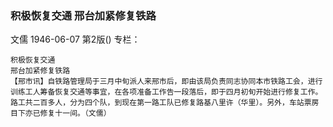 ### 积极恢复交通  邢台加紧修复铁路
文儒
1946-06-07
第2版()
专栏：

    积极恢复交通
    邢台加紧修复铁路
    【邢市讯】自铁路管理局于三月中旬派人来邢市后，即由该局负责同志协同本市铁路工会，进行训练工人筹备恢复交通等事宜，在各项准备工作告一段落后，即于四月初旬开始进行修复工作。路工共二百多人，分为四个队，到现在第一路工队已修复路基八里许（华里）。另外，车站票房目下亦已修复十一间。（文儒）
